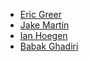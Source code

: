 - [Eric Greer](mailto:eric.greer@comcast.com)
- [Jake Martin](mailto:jacob.martin@comcast.com)
- [Ian Hoegen](mailto:ianhoegen@gmail.com)
- [Babak Ghadiri](mailto:bbkghadiri6@gmail.com)
